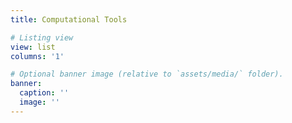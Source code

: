 ```yaml
---
title: Computational Tools

# Listing view
view: list
columns: '1'

# Optional banner image (relative to `assets/media/` folder).
banner:
  caption: ''
  image: ''
---
```

